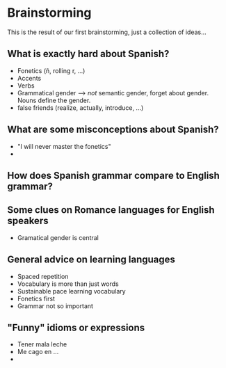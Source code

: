 # Brainstorming

This is the result of our first brainstorming, just a collection of ideas...

## What is exactly hard about Spanish?

 - Fonetics (ñ, rolling r, ...)
 - Accents
 - Verbs
 - Grammatical gender --> *not* semantic gender, forget about gender. Nouns define the gender.
 - false friends (realize, actually, introduce, ...)

## What are some misconceptions about Spanish?

 - "I will never master the fonetics"
 - 

## How does Spanish grammar compare to English grammar?


## Some clues on Romance languages for English speakers

 - Gramatical gender is central

## General advice on learning languages

 - Spaced repetition
 - Vocabulary is more than just words
 - Sustainable pace learning vocabulary
 - Fonetics first
 - Grammar not so important


## "Funny" idioms or expressions

- Tener mala leche
- Me cago en ...
- 


